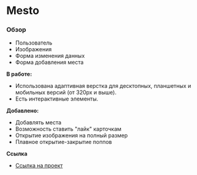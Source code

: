 # Mesto

### Обзор
* Пользователь
* Изображения
* Форма изменения данных
* Форма добавления места

**В работе:**
* Использована адаптивная верстка для десктопных, планшетных и мобильных версий (от 320px и выше).
* Есть интерактивные элементы.

**Добавлено:**
* Добавлять места
* Возможность ставить "лайк" карточкам
* Открытие изображения на полный размер
* Плавное открытие-закрытие поппов

**Ссылка**
* [Ссылка на проект](https://mizerikord.github.io/mesto/)

